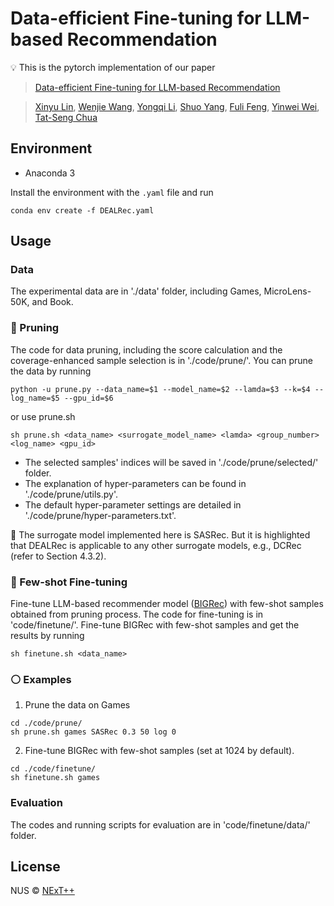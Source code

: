 # Data-efficient Fine-tuning for LLM-based Recommendation
:bulb: This is the pytorch implementation of our paper 
> [Data-efficient Fine-tuning for LLM-based Recommendation](https://arxiv.org/pdf/2401.17197)

> [Xinyu Lin](https://scholar.google.com/citations?view_op=list_works&hl=en&hl=en&user=0O_bs3UAAAAJ&sortby=pubdate), [Wenjie Wang](https://wenjiewwj.github.io/), [Yongqi Li](https://liyongqi67.github.io/), [Shuo Yang](https://shuoyang-1998.github.io/), [Fuli Feng](https://fulifeng.github.io/), [Yinwei Wei](https://weiyinwei.github.io/), [Tat-Seng Chua](https://www.chuatatseng.com/)

## Environment
- Anaconda 3 

Install the environment with the ``.yaml`` file and run
```
conda env create -f DEALRec.yaml
```

## Usage

### Data
The experimental data are in './data' folder, including Games, MicroLens-50K, and Book. 

### :red_circle: Pruning
The code for data pruning, including the score calculation and the coverage-enhanced sample selection is in './code/prune/'.
You can prune the data by running
```
python -u prune.py --data_name=$1 --model_name=$2 --lamda=$3 --k=$4 --log_name=$5 --gpu_id=$6
``` 
or use prune.sh
```
sh prune.sh <data_name> <surrogate_model_name> <lamda> <group_number> <log_name> <gpu_id>
```
- The selected samples' indices will be saved in './code/prune/selected/' folder.
- The explanation of hyper-parameters can be found in './code/prune/utils.py'. 
- The default hyper-parameter settings are detailed in './code/prune/hyper-parameters.txt'.

:star2: The surrogate model implemented here is SASRec. But it is highlighted that DEALRec is applicable to any other surrogate models, e.g., DCRec (refer to Section 4.3.2).

### :large_blue_circle: Few-shot Fine-tuning
Fine-tune LLM-based recommender model ([BIGRec](https://github.com/SAI990323/Grounding4Rec)) with few-shot samples obtained from pruning process.
The code for fine-tuning is in 'code/finetune/'. 
Fine-tune BIGRec with few-shot samples and get the results by running
```
sh finetune.sh <data_name> 
```

### :white_circle: Examples
1. Prune the data on Games
```
cd ./code/prune/
sh prune.sh games SASRec 0.3 50 log 0
```
2. Fine-tune BIGRec with few-shot samples (set at 1024 by default).
```
cd ./code/finetune/
sh finetune.sh games
```

### Evaluation
The codes and running scripts for evaluation are in 'code/finetune/data/' folder. 

## License

NUS © [NExT++](https://www.nextcenter.org/)